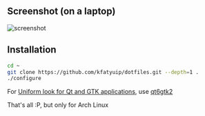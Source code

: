 ## Screenshot (on a laptop)
![screenshot](https://kfatyuip.github.io/screenshot.png)

## Installation
```bash
cd ~
git clone https://github.com/kfatyuip/dotfiles.git --depth=1 .
./configure
```

For [Uniform look for Qt and GTK applications](https://wiki.archlinux.org/title/Uniform_look_for_Qt_and_GTK_applications), use [qt6gtk2](https://aur.archlinux.org/packages/qt6gtk2)

That's all :P, but only for Arch Linux
